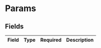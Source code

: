 # Params


## Fields

| Field       | Type        | Required    | Description |
| ----------- | ----------- | ----------- | ----------- |